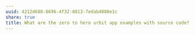 ```yaml
---
uuid: 4212d688-8696-4f32-8813-7edab4080e1c
share: true
title: What are the zero to hero urbit app examples with source code?
---
```

